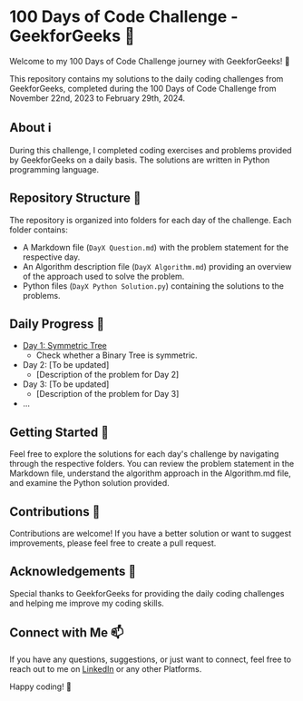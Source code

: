 # 100 Days of Code Challenge - GeekforGeeks 🎉

Welcome to my 100 Days of Code Challenge journey with GeekforGeeks! 🚀

This repository contains my solutions to the daily coding challenges from GeekforGeeks, completed during the 100 Days of Code Challenge from November 22nd, 2023 to February 29th, 2024.

## About ℹ️

During this challenge, I completed coding exercises and problems provided by GeekforGeeks on a daily basis. The solutions are written in Python programming language.

## Repository Structure 📁

The repository is organized into folders for each day of the challenge. Each folder contains:

- A Markdown file (`DayX Question.md`) with the problem statement for the respective day.
- An Algorithm description file (`DayX Algorithm.md`) providing an overview of the approach used to solve the problem.
- Python files (`DayX Python Solution.py`) containing the solutions to the problems.

## Daily Progress 📅

- [Day 1: Symmetric Tree](Day1/)
  - Check whether a Binary Tree is symmetric.
- Day 2: [To be updated]
  - [Description of the problem for Day 2]
- Day 3: [To be updated]
  - [Description of the problem for Day 3]
- ...

## Getting Started 🚀

Feel free to explore the solutions for each day's challenge by navigating through the respective folders. You can review the problem statement in the Markdown file, understand the algorithm approach in the Algorithm.md file, and examine the Python solution provided.

## Contributions 🤝

Contributions are welcome! If you have a better solution or want to suggest improvements, please feel free to create a pull request.

## Acknowledgements 🙏

Special thanks to GeekforGeeks for providing the daily coding challenges and helping me improve my coding skills.

## Connect with Me 📫

If you have any questions, suggestions, or just want to connect, feel free to reach out to me on [LinkedIn](https://www.linkedin.com/in/chandanthota75/) or any other Platforms.

Happy coding! 🚀